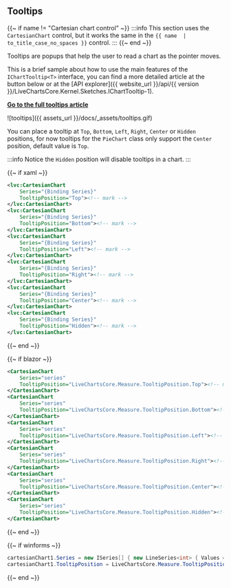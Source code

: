 ## Tooltips

{{~ if name != "Cartesian chart control" ~}}
:::info
This section uses the `CartesianChart` control, but it works the same in the `{{ name  | to_title_case_no_spaces }}` control.
:::
{{~ end ~}}

Tooltips are popups that help the user to read a chart as the pointer moves.

This is a brief sample about how to use the main features of the `IChartTooltip<T>` interface, you can find a more detailed article at the button below or at the 
[API explorer]({{ website_url }}/api/{{ version }}/LiveChartsCore.Kernel.Sketches.IChartTooltip-1).

<a href="{{ website_url }}/docs/{{ platform }}/{{ version }}/CartesianChart.Tooltips" class="btn btn-outline-primary mb-3">
<b>Go to the full tooltips article</b>
</a>

![tooltips]({{ assets_url }}/docs/_assets/tooltips.gif)

You can place a tooltip at `Top`, `Bottom`, `Left`, `Right`, `Center` or `Hidden` positions, for now 
tooltips for the `PieChart` class only support the `Center` position, default value is `Top`.

:::info
Notice the `Hidden` position will disable tooltips in a chart.
:::

{{~ if xaml ~}}
```xml
<lvc:CartesianChart
    Series="{Binding Series}"
    TooltipPosition="Top"><!-- mark -->
</lvc:CartesianChart>
<lvc:CartesianChart
    Series="{Binding Series}"
    TooltipPosition="Bottom"><!-- mark -->
</lvc:CartesianChart>
<lvc:CartesianChart
    Series="{Binding Series}"
    TooltipPosition="Left"><!-- mark -->
</lvc:CartesianChart>
<lvc:CartesianChart
    Series="{Binding Series}"
    TooltipPosition="Right"><!-- mark -->
</lvc:CartesianChart>
<lvc:CartesianChart
    Series="{Binding Series}"
    TooltipPosition="Center"><!-- mark -->
</lvc:CartesianChart>
<lvc:CartesianChart
    Series="{Binding Series}"
    TooltipPosition="Hidden"><!-- mark -->
</lvc:CartesianChart>
```
{{~ end ~}}

{{~ if blazor ~}}
```xml
<CartesianChart
    Series="series"
    TooltipPosition="LiveChartsCore.Measure.TooltipPosition.Top"><!-- mark -->
</CartesianChart>
<CartesianChart
    Series="series"
    TooltipPosition="LiveChartsCore.Measure.TooltipPosition.Bottom"><!-- mark -->
</CartesianChart>
<CartesianChart
    Series="series"
    TooltipPosition="LiveChartsCore.Measure.TooltipPosition.Left"><!-- mark -->
</CartesianChart>
<CartesianChart
    Series="series"
    TooltipPosition="LiveChartsCore.Measure.TooltipPosition.Right"><!-- mark -->
</CartesianChart>
<CartesianChart
    Series="series"
    TooltipPosition="LiveChartsCore.Measure.TooltipPosition.Center"><!-- mark -->
</CartesianChart>
<CartesianChart
    Series="series"
    TooltipPosition="LiveChartsCore.Measure.TooltipPosition.Hidden"><!-- mark -->
</CartesianChart>
```
{{~ end ~}}

{{~ if winforms ~}}
```csharp
cartesianChart1.Series = new ISeries[] { new LineSeries<int> { Values = new[] { 2, 5, 4 } } };
cartesianChart1.TooltipPosition = LiveChartsCore.Measure.TooltipPosition.Bottom;
```
{{~ end ~}}
